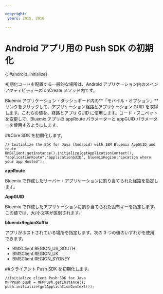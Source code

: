 ```yaml
---

copyright:
 years: 2015, 2016

---
```


# Android アプリ用の Push SDK の初期化
{: #android_initialize}

初期化コードを配置する一般的な場所は、Android アプリケーション内のメインアクティビティーの onCreate メソッド内です。

Bluemix アプリケーション・ダッシュボード内の**「モバイル・オプション」**リンクをクリックして、アプリケーション経路とアプリケーション GUID を取得します。これらの値を、経路とアプリ GUID に使用します。コード・スニペットを変更して、Bluemix アプリの appRoute パラメーターと appGUID パラメーターを使用するようにします。


##Core SDK を初期化します。

```
// Initialize the SDK for Java (Android) with IBM Bluemix AppGUID and route
BMSClient.getInstance().initialize(getApplicationContext(), "applicationRoute","applicationGUID", bluemixRegion:"Location where your app Hosted");
```


**appRoute**

Bluemix で作成したサーバー・アプリケーションに割り当てられた経路を指定します。

**AppGUID**

Bluemix で作成したアプリケーションに割り当てられた固有キーを指定します。この値では、大/小文字が区別されます。

**bluemixRegionSuffix**

アプリがホストされている場所を指定します。次の 3 つの値のいずれかを使用できます。

- BMSClient.REGION_US_SOUTH
- BMSClient.REGION_UK
- BMSClient.REGION_SYDNEY

##クライアント Push SDK を初期化します。

```
//Initialize client Push SDK for Java
MFPPush push = MFPPush.getInstance();
push.initialize(getApplicationContext());
```
